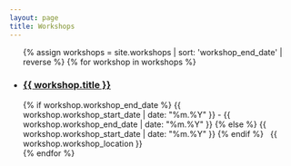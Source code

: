 ```yaml
---
layout: page
title: Workshops
---
```


<ul class="fa-ul">
{% assign workshops = site.workshops | sort: 'workshop_end_date' | reverse %}
{% for workshop in workshops %}
  <li>
    <h3><i class="fa-li fa fa-graduation-cap"></i><a href="{{ workshop.url }}">{{ workshop.title }}</a></h3>
    {% if workshop.workshop_end_date %}
      <i class="fa fa-calendar"></i> {{ workshop.workshop_start_date | date: "%m.%Y" }}
      - {{ workshop.workshop_end_date | date: "%m.%Y" }}
    {% else %}
      <i class="fa fa-calendar"></i> {{ workshop.workshop_start_date | date: "%m.%Y" }}
    {% endif %}
          &nbsp;
          <i class="fa fa-map-marker"></i> {{ workshop.workshop_location }}
  </li>
{% endfor %}
</ul>
